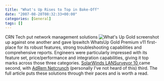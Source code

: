 ```yaml
---
title: "What's Up Rises to Top in Bake-Off"
date: "2007-08-28T08:32:33+00:00"
categories: [General]
tags: []
---
```


<a href="http://web.archive.org/web/20110703224346/http://www.openxtra.co.uk/images/productphotos/additional/whatsup/homewkspc-remote2.gif" title="What's Up Gold screenshot"><img src="/image/uploads/2007/08/homewkspc-remote_sm.gif" alt="What's Up Gold screenshot" align="right" /></a>

CRN Tech put network management solutions up against one another and gave Ipswitch WhatsUp Gold Premium v11 first-place for its robust features, strong troubleshooting capabilities and comprehensive reports. Engineers were particularly impressed with its feature set, price/performance and integration capabilities, giving it top marks across those three categories. <a href="http://www.solarwinds.com/products/LANsurveyor/index.aspx">SolarWinds LANSurveyor 10 </a>came second, with <a href="http://www.adremsoft.com/netcrunch/index.php">AdRem Netcrunch</a> (personally I've not heard of this) third. The full article puts these solutions through their paces and is worth a read.
